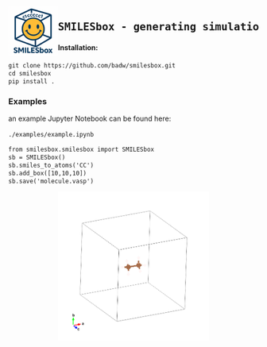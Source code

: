 <img src="./static/smilesbox.png" width="100" align="left" alt="Generated by ChatGPT"> 

<div id="toc">
  <ul style="list-style: none">
    <summary>
      <h2> <pre>SMILESbox - generating simulation cells from SMILES</pre></h2>
    </summary>
  </ul>
</div>

#### Installation:

```
git clone https://github.com/badw/smilesbox.git 
cd smilesbox 
pip install . 
```

### Examples

an example Jupyter Notebook can be found here: 


`./examples/example.ipynb`


```example
from smilesbox.smilesbox import SMILESbox
sb = SMILESbox()
sb.smiles_to_atoms('CC')
sb.add_box([10,10,10])
sb.save('molecule.vasp')
```


<p align="center">
<img src="./static/POSCAR.png" height="300">
</p>


